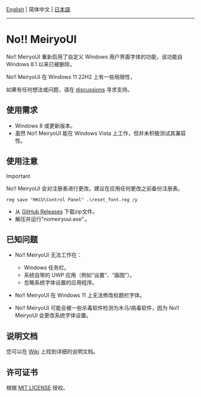 [English](README.md) | 简体中文 | [日本語](README_JA.md)

---
# No!! MeiryoUI 

No!! MeiryoUI 重新启用了自定义 Windows 用户界面字体的功能，该功能自 Windows 8.1 以来已被删除。

No!! MeiryoUI 在 Windows 11 22H2 上有一些局限性，

如果有任何想法或问题，请在 [discussions](https://github.com/Tatsu-syo/noMeiryoUI/discussions) 寻求支持。

## 使用需求

- Windows 8 或更新版本。
 - 虽然 No!! MeiryoUI 能在 Windows Vista 上工作，但并未积极测试其兼容性。

## 使用注意

> [!IMPORTANT]  
> No!! MeiryoUI 会对注册表进行更改。建议在应用任何更改之前备份注册表。
> 
> ``` batchfile
> reg save "HKCU\Control Panel" .\reset_font.reg /y
> ```

 - 从 [GitHub Releases](https://github.com/tatsu-syo/nomeiryoui/releases/latest) 下载zip文件。
 - 解压并运行"nomeiryoui.exe".。

## 已知问题

- No!! MeiryoUI 无法工作在：
    - Windows 任务栏。
    - 系统自带的 UWP 应用（例如“设置”、“画图”）。
    - 忽略系统字体设置的应用程序。
    
- No!! MeiryoUI 在 Windows 11 上无法修改标题栏字体。
- No!! MeiryoUI 可能会被一些杀毒软件检测为木马/病毒软件，因为 No!! MeiryoUI 会更改系统字体设置。

## 说明文档

您可以在 [Wiki](https://github.com/tatsu-syo/nomeiryoui/wiki) 上找到详细的说明文档。

## 许可证书

根据 [MIT LICENSE](https://github.com/Tatsu-syo/noMeiryoUI/blob/master/LICENSE) 授权。
